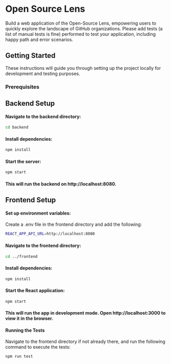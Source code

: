 # Open Source Lens

Build a web application of the Open-Source Lens, empowering users to quickly explore the landscape of GitHub organizations. Please add tests (a list of manual tests is fine) performed to test your application, including happy path and error scenarios.

## Getting Started

These instructions will guide you through setting up the project locally for development and testing purposes.

### Prerequisites

## Backend Setup

#### Navigate to the backend directory:

```bash
cd backend
```

#### Install dependencies:

```bash
npm install
```

#### Start the server:

```bash
npm start
```

#### This will run the backend on http://localhost:8080.

## Frontend Setup

#### Set up environment variables:

Create a .env file in the frontend directory and add the following:

```bash
REACT_APP_API_URL=http://localhost:8080
```

#### Navigate to the frontend directory:

```bash
cd ../frontend
```

#### Install dependencies:

```bash
npm install
```

#### Start the React application:

```bash
npm start
```

#### This will run the app in development mode. Open http://localhost:3000 to view it in the browser.

#### Running the Tests

Navigate to the frontend directory if not already there, and run the following command to execute the tests:

```bash
npm run test
```
